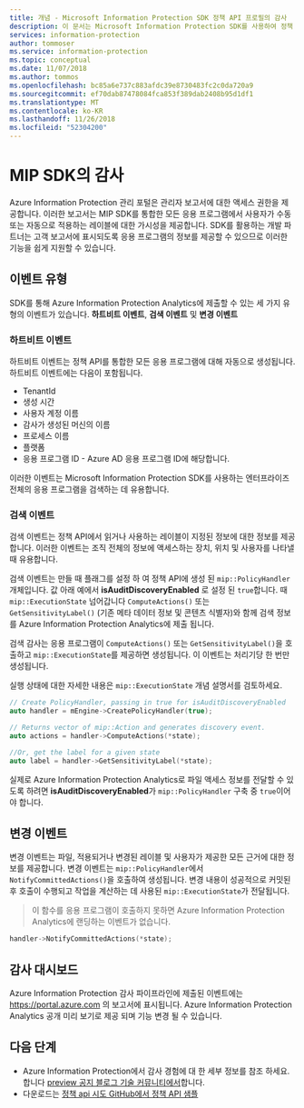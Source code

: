 ```yaml
---
title: 개념 - Microsoft Information Protection SDK 정책 API 프로필의 감사
description: 이 문서는 Microsoft Information Protection SDK를 사용하여 정책 API 감사 이벤트를 Azure Information Protection Analytics에 제출하는 방법을 이해하는 데 도움이 됩니다.
services: information-protection
author: tommoser
ms.service: information-protection
ms.topic: conceptual
ms.date: 11/07/2018
ms.author: tommos
ms.openlocfilehash: bc85a6e737c883afdc39e8730483fc2c0da720a9
ms.sourcegitcommit: ef70dab87478084fca853f389dab2408b95d1df1
ms.translationtype: MT
ms.contentlocale: ko-KR
ms.lasthandoff: 11/26/2018
ms.locfileid: "52304200"
---
```

# <a name="auditing-in-the-mip-sdk"></a>MIP SDK의 감사

Azure Information Protection 관리 포털은 관리자 보고서에 대한 액세스 권한을 제공합니다. 이러한 보고서는 MIP SDK를 통합한 모든 응용 프로그램에서 사용자가 수동 또는 자동으로 적용하는 레이블에 대한 가시성을 제공합니다. SDK를 활용하는 개발 파트너는 고객 보고서에 표시되도록 응용 프로그램의 정보를 제공할 수 있으므로 이러한 기능을 쉽게 지원할 수 있습니다.

## <a name="event-types"></a>이벤트 유형

SDK를 통해 Azure Information Protection Analytics에 제출할 수 있는 세 가지 유형의 이벤트가 있습니다. **하트비트 이벤트**, **검색 이벤트** 및 **변경 이벤트**

### <a name="heartbeat-events"></a>하트비트 이벤트

하트비트 이벤트는 정책 API를 통합한 모든 응용 프로그램에 대해 자동으로 생성됩니다. 하트비트 이벤트에는 다음이 포함됩니다.

* TenantId
* 생성 시간
* 사용자 계정 이름
* 감사가 생성된 머신의 이름
* 프로세스 이름
* 플랫폼
* 응용 프로그램 ID - Azure AD 응용 프로그램 ID에 해당합니다.

이러한 이벤트는 Microsoft Information Protection SDK를 사용하는 엔터프라이즈 전체의 응용 프로그램을 검색하는 데 유용합니다.

### <a name="discovery-events"></a>검색 이벤트

검색 이벤트는 정책 API에서 읽거나 사용하는 레이블이 지정된 정보에 대한 정보를 제공합니다. 이러한 이벤트는 조직 전체의 정보에 액세스하는 장치, 위치 및 사용자를 나타낼 때 유용합니다.

검색 이벤트는 만들 때 플래그를 설정 하 여 정책 API에 생성 된 `mip::PolicyHandler` 개체입니다. 값 아래 예에서 **isAuditDiscoveryEnabled** 로 설정 된 `true`합니다. 때 `mip::ExecutionState` 넘어갑니다 `ComputeActions()` 또는 `GetSensitivityLabel()` (기존 메타 데이터 정보 및 콘텐츠 식별자)와 함께 검색 정보를 Azure Information Protection Analytics에 제출 됩니다.

검색 감사는 응용 프로그램이 `ComputeActions()` 또는 `GetSensitivityLabel()`을 호출하고 `mip::ExecutionState`를 제공하면 생성됩니다. 이 이벤트는 처리기당 한 번만 생성됩니다.

실행 상태에 대한 자세한 내용은 `mip::ExecutionState` 개념 설명서를 검토하세요.

```cpp
// Create PolicyHandler, passing in true for isAuditDiscoveryEnabled
auto handler = mEngine->CreatePolicyHandler(true);

// Returns vector of mip::Action and generates discovery event.
auto actions = handler->ComputeActions(*state);

//Or, get the label for a given state
auto label = handler->GetSensitivityLabel(*state);
```

실제로 Azure Information Protection Analytics로 파일 액세스 정보를 전달할 수 있도록 하려면 **isAuditDiscoveryEnabled**가 `mip::PolicyHandler` 구축 중 `true`이어야 합니다.

## <a name="change-event"></a>변경 이벤트

변경 이벤트는 파일, 적용되거나 변경된 레이블 및 사용자가 제공한 모든 근거에 대한 정보를 제공합니다. 변경 이벤트는 `mip::PolicyHandler`에서 `NotifyCommittedActions()`을 호출하여 생성됩니다. 변경 내용이 성공적으로 커밋된 후 호출이 수행되고 작업을 계산하는 데 사용된 `mip::ExecutionState`가 전달됩니다.

> 이 함수를 응용 프로그램이 호출하지 못하면 Azure Information Protection Analytics에 랜딩하는 이벤트가 없습니다.

```cpp
handler->NotifyCommittedActions(*state);
```

## <a name="audit-dashboard"></a>감사 대시보드

Azure Information Protection 감사 파이프라인에 제출된 이벤트에는 https://portal.azure.com 의 보고서에 표시됩니다. Azure Information Protection Analytics 공개 미리 보기로 제공 되며 기능 변경 될 수 있습니다.

## <a name="next-steps"></a>다음 단계

- Azure Information Protection에서 감사 경험에 대 한 세부 정보를 참조 하세요. 합니다 [preview 공지 블로그 기술 커뮤니티에서](https://techcommunity.microsoft.com/t5/Azure-Information-Protection/Data-discovery-reporting-and-analytics-for-all-your-data-with/ba-p/253854)합니다.
- 다운로드는 [정책 api 시도 GitHub에서 정책 API 샘플](https://azure.microsoft.com/resources/samples/?sort=0&term=mipsdk+policyapi)

